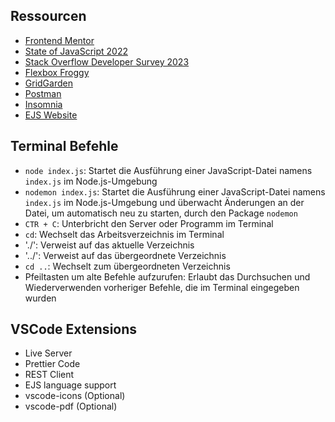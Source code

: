 ## Ressourcen

- [Frontend Mentor](https://www.frontendmentor.io/)
- [State of JavaScript 2022](https://2022.stateofjs.com/en-US/)
- [Stack Overflow Developer Survey 2023](https://survey.stackoverflow.co/2023/)
- [Flexbox Froggy](https://flexboxfroggy.com/#de)
- [GridGarden](https://cssgridgarden.com/#de)
- [Postman](https://www.postman.com/)
- [Insomnia](https://insomnia.rest/)
- [EJS Website](https://ejs.co/)

## Terminal Befehle

- `node index.js`: Startet die Ausführung einer JavaScript-Datei namens `index.js` im Node.js-Umgebung
- `nodemon index.js`: Startet die Ausführung einer JavaScript-Datei namens `index.js` im Node.js-Umgebung und überwacht Änderungen an der Datei, um automatisch neu zu starten, durch den Package `nodemon`
- `CTR + C`: Unterbricht den Server oder Programm im Terminal
- `cd`: Wechselt das Arbeitsverzeichnis im Terminal
- './': Verweist auf das aktuelle Verzeichnis
- '../': Verweist auf das übergeordnete Verzeichnis
- `cd ..`: Wechselt zum übergeordneten Verzeichnis
- Pfeiltasten um alte Befehle aufzurufen: Erlaubt das Durchsuchen und Wiederverwenden vorheriger Befehle, die im Terminal eingegeben wurden

## VSCode Extensions

- Live Server
- Prettier Code
- REST Client
- EJS language support
- vscode-icons (Optional)
- vscode-pdf (Optional)
